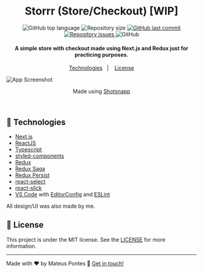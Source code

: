<h1 align="center">
    Storrr (Store/Checkout) [WIP]
</h1>

<p align="center">
  <img alt="GitHub top language" src="https://img.shields.io/github/languages/top/mateuspntx/store-checkout.svg">

  <img alt="Repository size" src="https://img.shields.io/github/repo-size/mateuspntx/store-checkout.svg">
  <a href="https://github.com/mateuspntx/store-checkout/commits/master">
    <img alt="GitHub last commit" src="https://img.shields.io/github/last-commit/mateuspntx/store-checkout.svg">
  </a>

  <a href="https://github.com/mateuspntx/store-checkout/issues">
    <img alt="Repository issues" src="https://img.shields.io/github/issues/mateuspntx/store-checkout.svg">
  </a>

  <img alt="GitHub" src="https://img.shields.io/github/license/mateuspntx/store-checkout.svg">
</p>

<h4 align="center">
  A simple store with checkout made using Next.js and Redux just for practicing purposes.
</h4>

<p align="center">
  <a href="#rocket-technologies">Technologies</a>&nbsp;&nbsp;&nbsp;|&nbsp;&nbsp;&nbsp;
  <a href="#memo-license">License</a>
</p>

![App Screenshot](https://i.imgur.com/sNppXqI.png)

<p align="center">Made using <a href="https://app.shotsnapp.com/">Shotsnapp<a></p>

<br>

## :rocket: Technologies

- [Next.js](https://nextjs.org/)
- [ReactJS](https://reactjs.org/)
- [Typescript][ts]
- [styled-components](https://www.styled-components.com/)
- [Redux](https://redux.js.org/)
- [Redux Saga](https://redux-saga.js.org/)
- [Redux Persist](https://github.com/rt2zz/redux-persist)
- [react-select](https://react-select.com/)
- [react-slick](https://react-slick.neostack.com/)
- [VS Code][vscode] with [EditorConfig][vceditconfig] and [ESLint][vceslint]

All design/UI was also made by me.

## :memo: License

This project is under the MIT license. See the [LICENSE](https://github.com/mateuspntx/store-checkout/blob/master/LICENSE) for more information.

---

Made with ♥ by Mateus Pontes :wave: [Get in touch!](https://www.linkedin.com/in/mateuspntx/)

[ts]: https://www.typescriptlang.org
[vscode]: https://code.visualstudio.com/
[yarn]: https://yarnpkg.com/
[vceditconfig]: https://marketplace.visualstudio.com/items?itemName=EditorConfig.EditorConfig
[vceslint]: https://marketplace.visualstudio.com/items?itemName=dbaeumer.vscode-eslint
